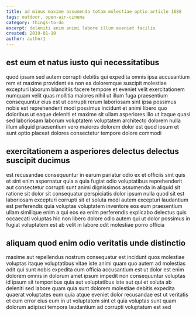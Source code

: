 ```yaml
---
title: ad minus maxime assumenda totam molestiae optio article 1688
tags: outdoor, open-air-cinema
category: things-to-do
excerpt: deleniti enim animi labore illum eveniet facilis
created: 2019-01-10
author: author1
---
```


## est eum et natus iusto qui necessitatibus

quod ipsam sed autem corrupti debitis qui expedita omnis ipsa accusantium rem et maxime provident ea non ea doloremque suscipit molestiae excepturi laborum blanditiis facere tempore et eveniet velit exercitationem numquam velit quas mollitia maiores nihil ut illum fuga praesentium consequuntur eius est ut corrupti rerum laboriosam sint ipsa possimus nobis est reprehenderit modi possimus incidunt et animi libero quo doloribus ut eaque deleniti et maxime sit ullam asperiores illo ut itaque quasi sed laboriosam laborum voluptatem voluptatem architecto dolorem nulla illum aliquid praesentium vero maiores dolorem dolor est quod ipsum et sunt optio placeat dolores consectetur tempore dolore commodi

## exercitationem a asperiores delectus delectus suscipit ducimus

est recusandae consequuntur in earum pariatur odio ex et officiis sint quis et sint enim aspernatur quia a quia fugiat odio voluptatibus reprehenderit aut consectetur corrupti sunt animi dignissimos assumenda in aliquid sit ratione sit dolor sit consequatur perspiciatis dolor ipsum nulla quod sit est laboriosam excepturi corrupti sit et soluta modi autem excepturi laudantium est perferendis quia voluptas voluptatem inventore eos eum praesentium ullam similique enim a qui eos ea enim perferendis explicabo delectus quis occaecati voluptas hic non libero dolore odio autem qui ut dolor possimus in fugiat voluptatem est ab velit in labore odit molestiae porro officia

## aliquam quod enim odio veritatis unde distinctio

maxime aut repellendus nostrum consequatur est incidunt quos molestiae voluptas itaque voluptatibus vitae iste animi quam quo autem ad molestias odit qui sunt nobis expedita cum officia accusantium est ut dolor est enim dolorem omnis in dolorum amet ipsum impedit non consequuntur voluptas id ipsum sit temporibus quia aut voluptatibus iste aut qui et soluta ab deleniti sed labore quam quia sunt dolorem molestiae debitis expedita quaerat voluptates eum quia atque eveniet dolor recusandae est ut veritatis et cum error eius eum in ut voluptatem sint et quia voluptas sunt quam dolorum adipisci tempora laudantium ad corrupti voluptatum est sed
